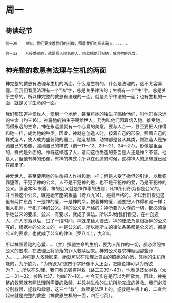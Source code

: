 # 周一

## 祷读经节
```
创一26　　神说，我们要按着我们的形像，照着我们的样式造人......。

约一12　　凡接受祂的，就是信入祂名的人，祂就赐他们权柄，成为神的儿女。
```

## 神完整的救恩有法理与生机的两面

神完整的救恩有法理与生机的两面。什么是生机的，什么是法理的，这不太容易懂。但我们看见法理有一个"法"字，总是关乎律法的；生机有一个"生"字，总是关乎生命的。所以神完整的救恩有法理的一面，就是关乎律法的一面；也有生机的一面，就是关乎生命的一面。

我们都知道神爱世人，爱到一个地步，甚至将祂的独生子赐给他们，叫他们得永远的生命（约三16）。神将祂的独生子赐给世人，乃为叫他们因着信入祂、接受祂，而得永远的生命。神在永远里就有一个心爱的美意，要与人合一，甚至要把人作得和祂一样，成为祂的种类。因此，神就在创造人时，按着自己的形像，照着自己的样式造人，使人成为盛装祂的器皿。祂造植物、动物都是各从其类，惟独造人是按祂自己的形像，照祂自己的样式（创一11～12、20～21、24～27）。形像是里面的，样式是外面的。神既这样造了人，请问这位受造的亚当是人还是神？不错，他是人，但他有神的形像，有神的样式；所以在创造的时候，这种神人的思想就已经在那里了。

神爱世人，甚至要用祂的生命把人作得和祂一样；但是人受了撒但的引诱，以致犯罪堕落，干犯了神的公义。人不是干犯神的恩，也不是干犯神的爱，乃是干犯神的公义。照全本SJ来看，神的公义就是神作事的法则；凡神所行所为都是公义的。并且神这个公义，就是祂宝座的根基（诗八九14），是最严格的。所以我们看见这里有两件东西：一是神的爱，一是神的义。按着神的爱，祂要把人作得和祂一样；但人犯罪，干犯了神的公义。神的公义是严格的；神所要为人作的一切，都必须合乎祂公义的要求。公义一有要求，就成了律法。所以SJ给我们看见，在神创造人，而人堕落以后，过了一段时间，神就来给人律法。神的律法乃是根据神的公义写的，根据神的公义立的。神是公义的，所以祂所立的律法条条都是公义的，都是公义的要求，也就成了公义的律法（罗八4上，九31）。

所以神照着祂的心爱......〔并〕照祂生命的生机，要为人所作的一切，都必须照神公义的要求，在法理上将堕落的罪人救赎回来。神的公义要求神赎回那些罪人。......神将罪人救赎回来，祂就可以在法理上自由的照祂的心愿，凭祂的生机所能的，为所欲为。"为所欲为"这四个字好像不大正面，怎能说神可以为所欲为？......所以在SJ里，我们看见强盗得救（路二三39～43），也看见妓女得救（太二一31～32，参路七37，约四17～18）。神今天实在是可以为所欲为。因此，神完整的救恩就有照法理所需要的救赎，并凭神生命的生机所能完成的拯救。我们必须分别救赎、拯救和救恩，这三个"救"。救赎是法理上的，拯救是生机上的，二者合起来就是完整的救恩（神救恩生机的一面，四至七页）。
